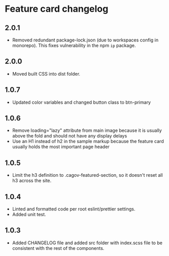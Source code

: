 # Feature card changelog

## 2.0.1

- Removed redundant package-lock.json (due to workspaces config in monorepo). This fixes vulnerability in the npm `ip` package.

## 2.0.0

- Moved built CSS into dist folder.

## 1.0.7

- Updated color variables and changed button class to btn-primary

## 1.0.6

- Remove loading="lazy" attribute from main image because it is usually above the fold and should not have any display delays
- Use an H1 instead of h2 in the sample markup because the feature card usually holds the most important page header

## 1.0.5

- Limit the h3 definition to .cagov-featured-section, so it doesn't reset all h3 across the site.

## 1.0.4

- Linted and formatted code per root eslint/prettier settings.
- Added unit test.

## 1.0.3

- Added CHANGELOG file and added src folder with index.scss file to be consistent with the rest of the components.
